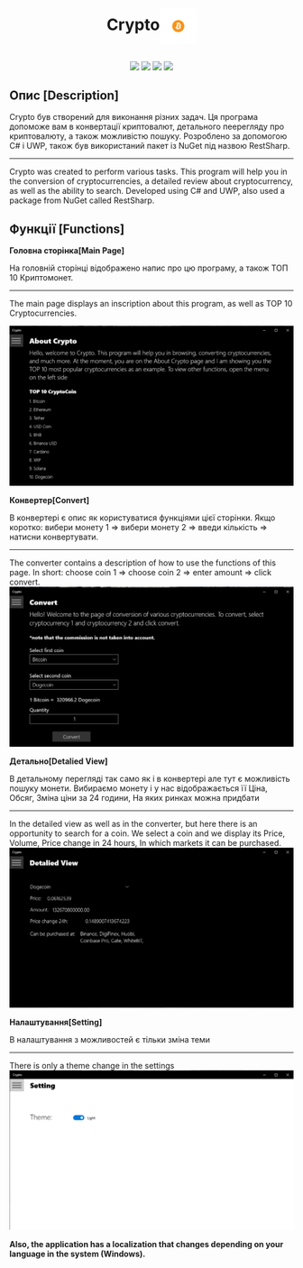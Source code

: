 <h1 align="center">Crypto<img width="65" align="center" height="65" src="https://github.com/Jekaprio/Crypto/blob/master/LargeTile.scale-100.png"/>
</h1>
<h2 align="center">


</h2>

<p align="center">
  
<img src="https://img.shields.io/github/issues/Jekaprio/Crypto">

<img src="https://img.shields.io/tokei/lines/github/Jekaprio/Crypto" >

<img src="https://img.shields.io/github/commit-activity/w/Jekaprio/Crypto" >

<img src="https://img.shields.io/github/repo-size/Jekaprio/Crypto">

</p>

## Опис [Description]

<p align="center">

Crypto був створений для виконання різних задач. Ця програма допоможе вам в конвертації криптовалют, детального пеерегляду про криптовалюту, а також можливістю пошуку. Розроблено за допомогою C# і UWP, також був використаний пакет із NuGet під назвою RestSharp. 
<hr>
Crypto was created to perform various tasks. This program will help you in the conversion of cryptocurrencies, a detailed review about cryptocurrency, as well as the ability to search. Developed using C# and UWP, also used a package from NuGet called RestSharp.
  
## Функції [Functions]
  <b>Головна сторінка[Main Page]</b> 
  <p align="left">
 
   На головній сторінці відображено напис про цю програму, а також ТОП 10 Криптомонет.
  <hr>
  The main page displays an inscription about this program, as well as TOP 10 Cryptocurrencies.<p>
<img src="https://github.com/Jekaprio/Crypto/blob/master/Photo/MAIN(EN).png"/>
  
  <b>Конвертер[Convert]</b> 
  <p align="left">
В конвертері є опис як користуватися функціями цієї сторінки. Якщо коротко: вибери монету 1 => вибери монету 2 => введи кількість => натисни конвертувати.
<hr>
The converter contains a description of how to use the functions of this page. In short: choose coin 1 => choose coin 2 => enter amount => click convert.
<img src="https://github.com/Jekaprio/Crypto/blob/master/Photo/Convert(EN).png"/>

 <b>Детально[Detalied View]</b> 
  <p align="left">
В детальному перегляді так само як і в конвертері але тут є можливість пошуку монети. Вибираємо монету і у нас відображається її Ціна, Обсяг, Зміна ціни за 24 години, На яких ринках можна придбати
<hr>
In the detailed view as well as in the converter, but here there is an opportunity to search for a coin. We select a coin and we display its Price, Volume, Price change in 24 hours, In which markets it can be purchased.
<img src="https://github.com/Jekaprio/Crypto/blob/master/Photo/Detalied(En).png"/>

<b>Налаштування[Setting]</b> 
  <p align="left">
В налаштування з можливостей є тільки зміна теми
<hr>
There is only a theme change in the settings
<img src="https://github.com/Jekaprio/Crypto/blob/master/Photo/Setting.png"/>

<b>Also, the application has a localization that changes depending on your language in the system (Windows).<b/>









  






